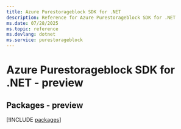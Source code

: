 ```yaml
---
title: Azure Purestorageblock SDK for .NET
description: Reference for Azure Purestorageblock SDK for .NET
ms.date: 07/28/2025
ms.topic: reference
ms.devlang: dotnet
ms.service: purestorageblock
---
```

# Azure Purestorageblock SDK for .NET - preview
## Packages - preview
[!INCLUDE [packages](purestorageblock-index.md)]